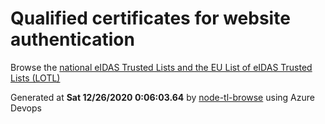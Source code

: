 # Qualified certificates for website authentication 
 Browse the [national eIDAS Trusted Lists and the EU List of eIDAS Trusted Lists (LOTL)](https://webgate.ec.europa.eu/tl-browser/#/) 
 
 
Generated at **Sat 12/26/2020  0:06:03.64** by [node-tl-browse](https://github.com/ymedlop/node-tl-browser) using Azure Devops 

